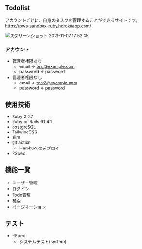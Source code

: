 ## Todolist
アカウントごとに、自身のタスクを管理することができるサイトです。  
https://pws-sandbox-ruby.herokuapp.com/

![スクリーンショット 2021-11-07 17 52 35](https://user-images.githubusercontent.com/39619937/140638688-8f9c633b-5bdb-459b-b26c-61d326a50cc6.png)  


### アカウント  
- 管理者権限あり
  - email => test@example.com 
  - password => password  
- 管理者権限なし
  - email => test2@example.com
  - password => password  

## 使用技術

- Ruby 2.6.7
- Ruby on Rails 6.1.4.1
- postgreSQL
- TailwindCSS
- slim
- git action
  - Herokuへのデプロイ
- RSpec

## 機能一覧

- ユーザー管理
- ログイン
- Todo管理
- 検索
- ページネーション

## テスト

- RSpec
  - システムテスト(system)
